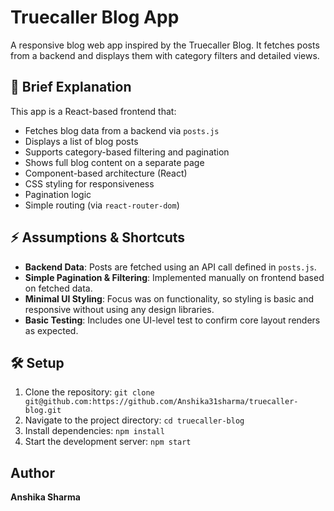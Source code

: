 # Truecaller Blog App

A responsive blog web app inspired by the Truecaller Blog. It fetches posts from a backend and displays them with category filters and detailed views.

## 📝 Brief Explanation

This app is a React-based frontend that:

- Fetches blog data from a backend via `posts.js`
- Displays a list of blog posts
- Supports category-based filtering and pagination
- Shows full blog content on a separate page
- Component-based architecture (React)
- CSS styling for responsiveness
- Pagination logic
- Simple routing (via `react-router-dom`)

## ⚡ Assumptions & Shortcuts

- **Backend Data**: Posts are fetched using an API call defined in `posts.js`.
- **Simple Pagination & Filtering**: Implemented manually on frontend based on fetched data.
- **Minimal UI Styling**: Focus was on functionality, so styling is basic and responsive without using any design libraries.
- **Basic Testing**: Includes one UI-level test to confirm core layout renders as expected.

## 🛠️ Setup


1. Clone the repository: `git clone git@github.com:https://github.com/Anshika31sharma/truecaller-blog.git`
2. Navigate to the project directory: `cd truecaller-blog`
3. Install dependencies: `npm install`
4. Start the development server: `npm start`

## Author

**Anshika Sharma**
